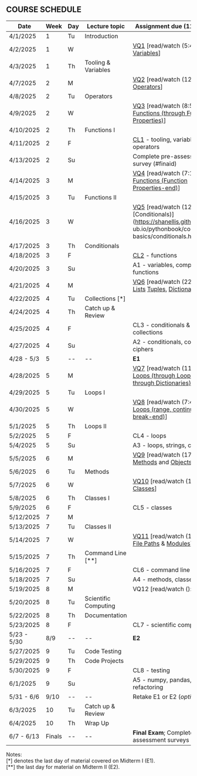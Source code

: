 ## COURSE SCHEDULE

| Date      | Week   | Day | Lecture topic          | Assignment due  (11:59 PM)              |                        
| --------- | ------ | --- | ---------------------- | --------------------------------------- | 
| 4/1/2025  | 1      | Tu  | Introduction           |                                         |                            
| 4/2/2025  | 1      | W   |                        | [VQ1](https://us.prairielearn.com/pl/course_instance/161488/assessment/2528751) [read/watch (5:47): [Variables](https://shanellis.github.io/pythonbook/content/03-basics/variables.html)]  |                            
| 4/3/2025  | 1      | Th  | Tooling & Variables    |                                         |                            
| 4/7/2025  | 2      | M   |                        | [VQ2](https://us.prairielearn.com/pl/course_instance/161488/assessment/2528861) [read/watch (12:36): [Operators](https://shanellis.github.io/pythonbook/content/03-basics/operators.html)] |              
| 4/8/2025  | 2      | Tu  | Operators              |                                         |                           
| 4/9/2025  | 2      | W   |                        | [VQ3](https://us.prairielearn.com/pl/course_instance/161488/assessment/2531414) [read/watch (8:53): [Functions (through Function Properties)](https://shanellis.github.io/pythonbook/content/04-functions/functions.html)] |              
| 4/10/2025 | 2      | Th  | Functions I            |                                         |                            
| 4/11/2025 | 2      | F   |                        | [CL1](https://us.prairielearn.com/pl/course_instance/161488/assessment/2529406) - tooling, variables, operators     |                            
| 4/13/2025 | 2      | Su  |                        | Complete pre-assessment survey (#finaid)|                            
| 4/14/2025 | 3      | M   |                        | [VQ4](https://us.prairielearn.com/pl/course_instance/161488/assessment/2534153) [read/watch (7:12): [Functions (Function Properties-end)](https://shanellis.github.io/pythonbook/content/04-functions/functions.html#function-properties)] |              
| 4/15/2025 | 3      | Tu  | Functions II           |                                         |                            
| 4/16/2025 | 3      | W   |                        | [VQ5](https://us.prairielearn.com/pl/course_instance/161488/assessment/2535540) [read/watch (12:10): [Conditionals)](https://shanellis.gith  ub.io/pythonbook/content/03-basics/conditionals.html)] |              
| 4/17/2025 | 3      | Th  | Conditionals           |                                         |                            
| 4/18/2025 | 3      | F   |                        | [CL2](https://us.prairielearn.com/pl/course_instance/161488/assessment/2534186) - functions           |
| 4/20/2025 | 3      | Su  |                        | A1 - variables, comparison, functions   |                            
| 4/21/2025 | 4      | M   |                        | [VQ6]() [read/watch (22:26): [Lists](https://shanellis.github.io/pythonbook/content/05-collections/lists.html) [Tuples](https://shanellis.github.io/pythonbook/content/05-collections/tuples.html), [Dictionaries](https://shanellis.github.io/pythonbook/content/05-collections/dictionaries.html)] |              
| 4/22/2025 | 4      | Tu  | Collections  [*]       |                                         |
| 4/24/2025 | 4      | Th  | Catch up & Review      |                                         |                            
| 4/25/2025 | 4      | F   |                        | CL3 - conditionals & collections        |                            
| 4/27/2025 | 4      | Su  |                        | A2 - conditionals, collections, ciphers |                            
| 4/28 - 5/3 | 5     | --  | \--                    | **E1**                                  | 
| 4/28/2025 | 5      | M   |                        | [VQ7](https://us.prairielearn.com/pl/course_instance/161488/assessment/2539599) [read/watch (11:37): [Loops (through Looping through Dictionaries)](https://shanellis.github.io/pythonbook/content/05-collections/loops.html#)] |              
| 4/29/2025 | 5      | Tu  | Loops I                |                                         | 
| 4/30/2025 | 5      | W   |                        | [VQ8](https://us.prairielearn.com/pl/course_instance/161488/assessment/2539631) [read/watch (7:44): [Loops (range, continue, and break-end)](https://shanellis.github.io/pythonbook/content/05-collections/loops.html#range-continue-and-break)] |              
| 5/1/2025  | 5      | Th  | Loops II               |                                         |                            
| 5/2/2025  | 5      | F   |                        | CL4 - loops                             |                            
| 5/4/2025  | 5      | Su  |                        | A3 - loops, strings, chatbots           |                            
| 5/5/2025  | 6      | M   |                        | [VQ9](https://us.prairielearn.com/pl/course_instance/161488/assessment/2542837) [read/watch (17:16): [Methods](https://shanellis.github.io/pythonbook/content/06-classes/methods.html#) and [Objects](https://shanellis.github.io/pythonbook/content/06-classes/objects.html))] |              
| 5/6/2025  | 6      | Tu  | Methods                |                                         |                            
| 5/7/2025  | 6      | W   |                        | [VQ10](https://us.prairielearn.com/pl/course_instance/161488/assessment/2542838) [read/watch (10:53): [Classes](https://shanellis.github.io/pythonbook/content/06-classes/classes.html)] |              
| 5/8/2025  | 6      | Th  | Classes I              |                                         |                            
| 5/9/2025  | 6      | F   |                        | CL5 - classes                           |                            
| 5/12/2025 | 7      | M   |                        |                                         |              
| 5/13/2025 | 7      | Tu  | Classes II              |                                         |                
| 5/14/2025  | 7     | W   |                        | [VQ11](https://us.prairielearn.com/pl/course_instance/161488/assessment/2545175) [read/watch (12:22): [File Paths](https://shanellis.github.io/pythonbook/content/02-getting-started/file_paths.html) & [Modules](https://shanellis.github.io/pythonbook/content/07-scientific-computing/modules.html)] |              
| 5/15/2025 | 7      | Th  | Command Line [**]      |                                         |                            
| 5/16/2025 | 7      | F   |                        | CL6 - command line                      |                            
| 5/18/2025 | 7      | Su  |                        | A4 - methods, classes, agents           |                            
| 5/19/2025 | 8      | M   |                        | VQ12 [read/watch (): [TBD)]()] |              
| 5/20/2025 | 8      | Tu  | Scientific Computing   |                                         |      
| 5/22/2025 | 8      | Th  | Documentation          |                                         |                            
| 5/23/2025 | 8      | F   |                        | CL7 - scientific computing              |                            
| 5/23 - 5/30 | 8/9  | --  | \--                    | **E2**                                  | 
| 5/27/2025 | 9      | Tu  | Code Testing           |                                         | 
| 5/29/2025 | 9      | Th  | Code Projects          |                                         |                              
| 5/30/2025 | 9      | F   |                        | CL8 - testing                           |                       
| 6/1/2025  | 9      | Su  |                        | A5 - numpy, pandas, refactoring         |                            
| 5/31 - 6/6| 9/10   | --  | \--                    | Retake E1 or E2 (*optional*)                 | 
| 6/3/2025  | 10     | Tu  | Catch up & Review      |                                         |                           
| 6/4/2025  | 10     | Th  | Wrap Up                |                                         | 
| 6/7 - 6/13 | Finals | --  | \--                   | **Final Exam**; Complete post-assessment surveys | 


Notes:  
[\*] denotes the last day of material covered on Midterm I (E1).  
[\*\*] the last day for material on Midterm II (E2).